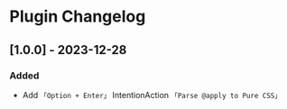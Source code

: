 <!-- Keep a Changelog guide -> https://keepachangelog.com -->

# Plugin Changelog

## [1.0.0] - 2023-12-28

### Added

- Add `「Option + Enter」` IntentionAction `「Parse @apply to Pure CSS」`